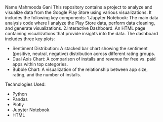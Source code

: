Name 
Mahmooda Gani
This repository contains a project to analyze and visualize data from the Google Play Store using various visualizations. It includes the following key components:
1.Jupyter Notebook: The main data analysis code where I analyze the Play Store data, perform data cleaning, and generate visualizations.
2.Interactive Dashboard: An HTML page containing visualizations that provide insights into the data. The dashboard includes three key plots:
   - Sentiment Distribution: A stacked bar chart showing the sentiment (positive, neutral, negative) distribution across different rating groups.
   - Dual Axis Chart: A comparison of installs and revenue for free vs. paid apps within top categories.
   - Bubble Chart: A visualization of the relationship between app size, rating, and the number of installs.

Technologies Used:
- Python
- Pandas
- Plotly
- Jupyter Notebook
- HTML
